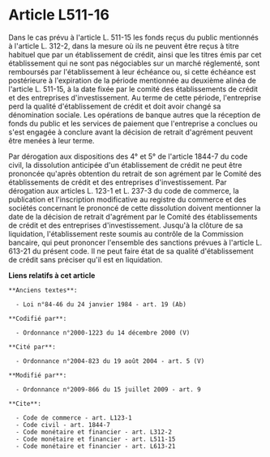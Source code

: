# Article L511-16

Dans le cas prévu à l'article L. 511-15 les fonds reçus du public mentionnés à l'article L. 312-2, dans la mesure où ils ne
peuvent être reçus à titre habituel que par un établissement de crédit, ainsi que les titres émis par cet établissement qui
ne sont pas négociables sur un marché réglementé, sont remboursés par l'établissement à leur échéance ou, si cette échéance
est postérieure à l'expiration de la période mentionnée au deuxième alinéa de l'article L. 511-15, à la date fixée par le
comité des établissements de crédit et des entreprises d'investissement. Au terme de cette période, l'entreprise perd la
qualité d'établissement de crédit et doit avoir changé sa dénomination sociale. Les opérations de banque autres que la
réception de fonds du public et les services de paiement que l'entreprise a conclues ou s'est engagée à conclure avant la
décision de retrait d'agrément peuvent être menées à leur terme. 

Par dérogation aux dispositions des 4° et 5° de l'article 1844-7 du code civil, la dissolution anticipée d'un établissement
de crédit ne peut être prononcée qu'après obtention du retrait de son agrément par le Comité des établissements de crédit et
des entreprises d'investissement. Par dérogation aux articles L. 123-1 et L. 237-3 du code de commerce, la publication et
l'inscription modificative au registre du commerce et des sociétés concernant le prononcé de cette dissolution doivent
mentionner la date de la décision de retrait d'agrément par le Comité des établissements de crédit et des entreprises
d'investissement. Jusqu'à la clôture de sa liquidation, l'établissement reste soumis au contrôle de la Commission bancaire,
qui peut prononcer l'ensemble des sanctions prévues à l'article L. 613-21 du présent code. Il ne peut faire état de sa
qualité d'établissement de crédit sans préciser qu'il est en liquidation.

**Liens relatifs à cet article**

	**Anciens textes**:

	  - Loi n°84-46 du 24 janvier 1984 - art. 19 (Ab)

	**Codifié par**:

	  - Ordonnance n°2000-1223 du 14 décembre 2000 (V)

	**Cité par**:

	  - Ordonnance n°2004-823 du 19 août 2004 - art. 5 (V)

	**Modifié par**:

	  - Ordonnance n°2009-866 du 15 juillet 2009 - art. 9

	**Cite**:

	  - Code de commerce - art. L123-1
	  - Code civil - art. 1844-7
	  - Code monétaire et financier - art. L312-2
	  - Code monétaire et financier - art. L511-15
	  - Code monétaire et financier - art. L613-21
